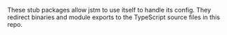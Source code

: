 These stub packages allow jstm to use itself to handle its config. They redirect binaries and module exports to the TypeScript source files in this repo.
